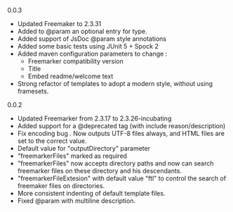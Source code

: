 0.0.3

- Updated Freemaker to 2.3.31
- Added to @param an optional entry for type.
- Added support of JsDoc @param style annotations
- Added some basic tests using JUnit 5 + Spock 2
- Added maven configuration parameters to change :
    - Freemarker compatibility version
    - Title
    - Embed readme/welcome text
- Strong refactor of templates to adopt a modern style, without using
    framesets.

0.0.2

- Updated Freemarker from 2.3.17 to 2.3.26-incubating
- Added support for a @deprecated tag (with include reason/description)
- Fix encoding bug . Now outputs UTF-8 files always, and HTML files are set to the correct value.
- Default value for "outputDirectory" parameter
- "freemarkerFiles" marked as required
- "freemarkerFiles" now accepts directory paths and now can search freemarker files on these directory and his descendants.
- "freemarkerFileExtesion" with default value "ftl" to control the search of freemaker files on directories.
- More consistent indenting of default template files.
- Fixed @param with multiline description.
